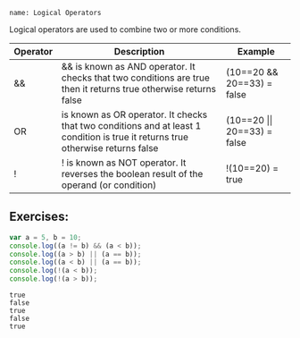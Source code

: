 ```ngMeta
name: Logical Operators
```


Logical operators are used to combine two or more conditions.


| Operator | Description | Example |
| -------- | ---------- | ---------- |
| && | && is known as AND operator.  It checks that two conditions are true then it returns true otherwise returns false | (10==20 && 20==33) = false |
| OR | is known as OR operator.  It checks that two conditions and at least 1 condition is true it returns true otherwise returns false |  (10==20 \|\| 20==33) = false|
| ! | ! is known as NOT operator. It reverses the boolean result of the operand (or condition) | !(10==20) = true |

## Exercises:
 
```javascript
var a = 5, b = 10;
console.log((a != b) && (a < b));
console.log((a > b) || (a == b));
console.log((a < b) || (a == b));
console.log(!(a < b));
console.log(!(a > b));
```
 
```solution
true
false
true
false
true
```
